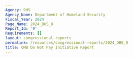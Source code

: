 ```yaml
---
Agency: DHS
Agency_Name: Department of Homeland Security
Fiscal_Year: 2024
Page_Name: 2024_DHS_9
Report_Id: '9'
Requirements: []
layout: congressional-reports
permalink: /resources/congressional-reports/2024_DHS_9
title: OMB Do Not Pay Initiative Report
---
```

